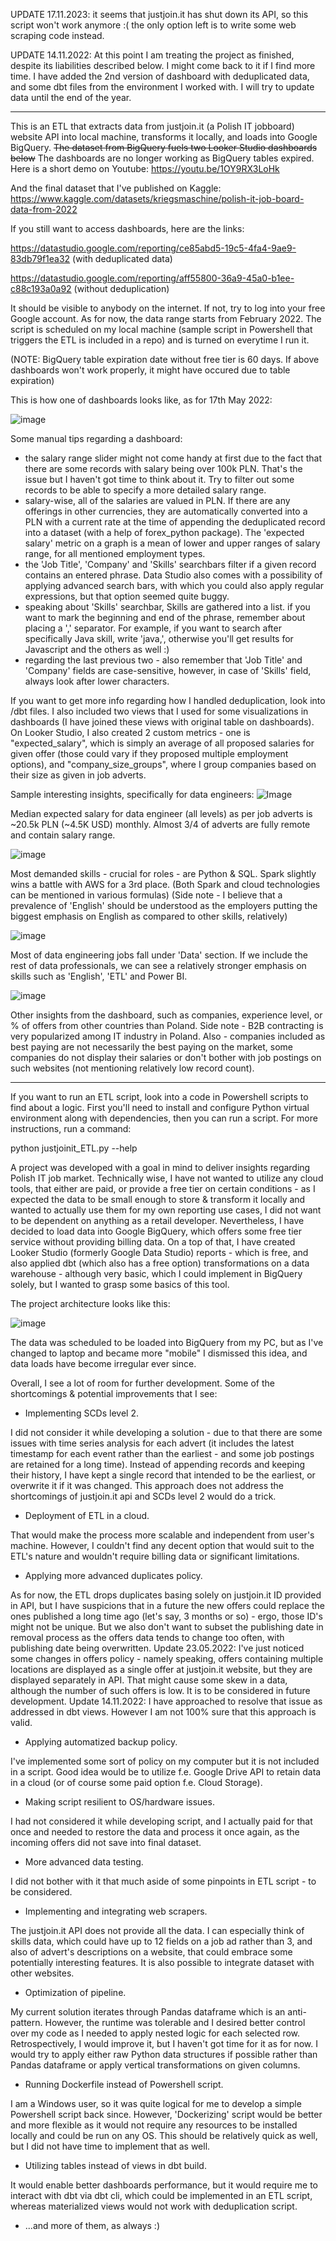 UPDATE 17.11.2023: it seems that justjoin.it has shut down its API, so this script won't work anymore :( the only option left is to write some web scraping code instead.

UPDATE 14.11.2022: At this point I am treating the project as finished, despite its liabilities described below. I might come back to it if I find more time. I have added the 2nd version of dashboard with deduplicated data, and some dbt files from the environment I worked with. I will try to update data until the end of the year.

---------

This is an ETL that extracts data from justjoin.it (a Polish IT jobboard) website API into local machine, transforms it locally, and loads into Google BigQuery. <del>The dataset from BigQuery fuels two Looker Studio dashboards below</del> The dashboards are no longer working as BigQuery tables expired. Here is a short demo on Youtube:
https://youtu.be/1OY9RX3LoHk

And the final dataset that I've published on Kaggle:
https://www.kaggle.com/datasets/kriegsmaschine/polish-it-job-board-data-from-2022

If you still want to access dashboards, here are the links:

https://datastudio.google.com/reporting/ce85abd5-19c5-4fa4-9ae9-83db79f1ea32 (with deduplicated data)

https://datastudio.google.com/reporting/aff55800-36a9-45a0-b1ee-c88c193a0a92 (without deduplication)

It should be visible to anybody on the internet. If not, try to log into your free Google account.
As for now, the data range starts from February 2022. The script is scheduled on my local machine (sample script in Powershell that triggers the ETL is included in a repo) and is turned on everytime I run it. 

(NOTE: BigQuery table expiration date without free tier is 60 days. If above dashboards won't work properly, it might have occured due to table expiration)

This is how one of dashboards looks like, as for 17th May 2022:

![image](https://user-images.githubusercontent.com/75480707/168835022-cd8f87de-9fe6-497f-9afb-dca8d9dd8702.png)

Some manual tips regarding a dashboard:
- the salary range slider might not come handy at first due to the fact that there are some records with salary being over 100k PLN. That's the issue but I haven't got time to think about it. Try to filter out some records to be able to specify a more detailed salary range.
- salary-wise, all of the salaries are valued in PLN. If there are any offerings in other currencies, they are automatically converted into a PLN with a current rate at the time of appending the deduplicated record into a dataset (with a help of forex_python package). The 'expected salary' metric on a graph is a mean of lower and upper ranges of salary range, for all mentioned employment types.
- the 'Job Title', 'Company' and 'Skills' searchbars filter if a given record contains an entered phrase. Data Studio also comes with a possibility of applying advanced search bars, with which you could also apply regular expressions, but that option seemed quite buggy.
- speaking about 'Skills' searchbar, Skills are gathered into a list. if you want to mark the beginning and end of the phrase, remember about placing a ',' separator. For example, if you want to search after specifically Java skill, write 'java,', otherwise you'll get results for Javascript and the others as well :)
- regarding the last previous two - also remember that 'Job Title' and 'Company' fields are case-sensitive, however, in case of 'Skills' field, always look after lower characters.

If you want to get more info regarding how I handled deduplication, look into /dbt files. I also included two views that I used for some visualizations in dashboards (I have joined these views with original table on dashboards). On Looker Studio, I also created 2 custom metrics - one is "expected_salary", which is simply an average of all proposed salaries for given offer (those could vary if they proposed multiple employment options), and "company_size_groups", where I group companies based on their size as given in job adverts.

Sample interesting insights, specifically for data engineers:
![Image](https://user-images.githubusercontent.com/75480707/201771367-d5e2e059-7307-43c3-8adf-953276be30fe.png)

Median expected salary for data engineer (all levels) as per job adverts is ~20.5k PLN (~4.5K USD) monthly. Almost 3/4 of adverts are fully remote and contain salary range.

![image](https://user-images.githubusercontent.com/75480707/201771425-07b136d9-7175-4c74-b6e1-849543d54508.png)

Most demanded skills - crucial for roles - are Python & SQL. Spark slightly wins a battle with AWS for a 3rd place. (Both Spark and cloud technologies can be mentioned in various formulas) (Side note - I believe that a prevalence of 'English' should be understood as the employers putting the biggest emphasis on English as compared to other skills, relatively)

![image](https://preview.redd.it/ky3kq045jzz91.png?width=1065&format=png&auto=webp&s=b4070aad40839192066cc45b9c03eac9f1682b5e)

Most of data engineering jobs fall under 'Data' section. If we include the rest of data professionals, we can see a relatively stronger emphasis on skills such as 'English', 'ETL' and Power BI.

![image](https://preview.redd.it/uz8s0i3xjzz91.png?width=1072&format=png&auto=webp&s=49a7aed1e79e0f0040c72503b66635717dbeda13)

Other insights from the dashboard, such as companies, experience level, or % of offers from other countries than Poland. Side note - B2B contracting is very popularized among IT industry in Poland. Also - companies included as best paying are not necessarily the best paying on the market, some companies do not display their salaries or don't bother with job postings on such websites (not mentioning relatively low record count).

-------------------------------------------------

If you want to run an ETL script, look into a code in Powershell scripts to find about a logic. First you'll need to install and configure Python virtual environment along with dependencies, then you can run a script. For more instructions, run a command:

python justjoinit_ETL.py --help

A project was developed with a goal in mind to deliver insights regarding Polish IT job market. Technically wise, I have not wanted to utilize any cloud tools, that either are paid, or provide a free tier on certain conditions - as I expected the data to be small enough to store & transform it locally and wanted to actually use them for my own reporting use cases, I did not want to be dependent on anything as a retail developer. Nevertheless, I have decided to load data into Google BigQuery, which offers some free tier service without providing billing data. On a top of that, I have created Looker Studio (formerly Google Data Studio) reports - which is free, and also applied dbt (which also has a free option) transformations on a data warehouse - although very basic, which I could implement in BigQuery solely, but I wanted to grasp some basics of this tool.

The project architecture looks like this:

![image](https://i.imgur.com/JK4d9PC.png)

The data was scheduled to be loaded into BigQuery from my PC, but as I've changed to laptop and became more "mobile" I dismissed this idea, and data loads have become irregular ever since.

Overall, I see a lot of room for further development. Some of the shortcomings & potential improvements that I see:

- Implementing SCDs level 2.

I did not consider it while developing a solution - due to that there are some issues with time series analysis for each advert (it includes the latest timestamp for each event rather than the earliest - and some job postings are retained for a long time). Instead of appending records and keeping their history, I have kept a single record that intended to be the earliest, or overwrite it if it was changed. This approach does not address the shortcomings of justjoin.it api and SCDs level 2 would do a trick.

- Deployment of ETL in a cloud.

That would make the process more scalable and independent from user's machine. However, I couldn't find any decent option that would suit to the ETL's nature and
wouldn't require billing data or significant limitations.

- Applying more advanced duplicates policy.

As for now, the ETL drops duplicates basing solely on justjoin.it ID provided in API, but I have suspicions that in a future the new offers could replace the ones
published a long time ago (let's say, 3 months or so) - ergo, those ID's might not be unique. But we also don't want to subset the publishing date in removal process
as the offers data tends to change too often, with publishing date being overwritten.
Update 23.05.2022: I've just noticed some changes in offers policy - namely speaking, offers containing multiple locations are displayed as a single offer at justjoin.it website, but they are displayed separately in API. That might cause some skew in a data, although the number of such offers is low. It is to be considered in future development.
Update 14.11.2022: I have approached to resolve that issue as addressed in dbt views. However I am not 100% sure that this approach is valid.

- Applying automatized backup policy.

I've implemented some sort of policy on my computer but it is not included in a script. Good idea would be to utilize f.e. Google Drive API to retain data in a cloud (or of course some paid option f.e. Cloud Storage).

- Making script resilient to OS/hardware issues.

I had not considered it while developing script, and I actually paid for that once and needed to restore the data and process it once again, as the incoming offers did not save into final dataset.

- More advanced data testing.

I did not bother with it that much aside of some pinpoints in ETL script - to be considered.

- Implementing and integrating web scrapers.

The justjoin.it API does not provide all the data. I can especially think of skills data, which could have up to 12 fields on a job ad rather than 3, and also of advert's descriptions on a website, that could embrace some potentially interesting features. It is also possible to integrate dataset with other websites.

- Optimization of pipeline.

My current solution iterates through Pandas dataframe which is an anti-pattern. However, the runtime was tolerable and I desired better control over my code as I needed to apply nested logic for each selected row. Retrospectively, I would improve it, but I haven't got time for it as for now. I would try to apply either raw Python data structures if possible rather than Pandas dataframe or apply vertical transformations on given columns.

- Running Dockerfile instead of Powershell script.

I am a Windows user, so it was quite logical for me to develop a simple Powershell script back since. However, 'Dockerizing' script would be better and more flexible as it would not require any resources to be installed locally and could be run on any OS. This should be relatively quick as well, but I did not have time to implement that as well.

- Utilizing tables instead of views in dbt build.

It would enable better dashboards performance, but it would require me to interact with dbt via dbt cli, which could be implemented in an ETL script, whereas materialized views would not work with deduplication script.

- ...and more of them, as always :)
